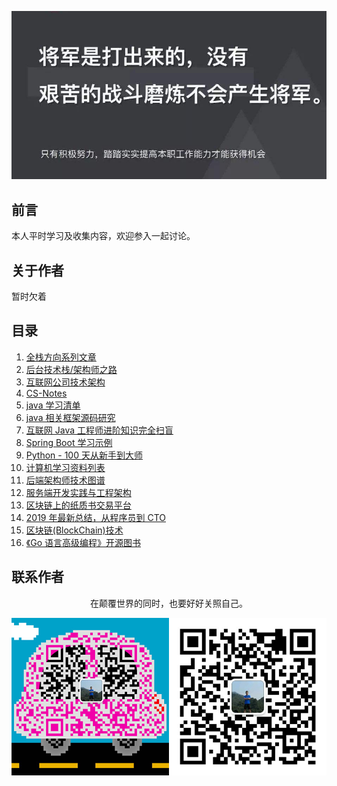 ![image](./img/timg.jpg)
<br>

## 前言

本人平时学习及收集内容，欢迎参入一起讨论。

## 关于作者

暂时欠着

## 目录

1. [全栈方向系列文章](https://github.com/pkwenda/Blog)
1. [后台技术栈/架构师之路](https://github.com/frank-lam/fullstack-tutorial)
1. [互联网公司技术架构](https://github.com/davideuler/architecture.of.internet-product)
1. [CS-Notes](https://github.com/CyC2018/CS-Notes)
1. [java 学习清单](https://github.com/crossoverJie/JCSprout)
1. [java 相关框架源码研究](https://github.com/YunaiV/Blog)
1. [互联网 Java 工程师进阶知识完全扫盲](https://github.com/doocs/advanced-java)
1. [Spring Boot 学习示例](https://github.com/ityouknow/spring-boot-examples)
1. [Python - 100 天从新手到大师](https://github.com/jackfrued/Python-100-Days)
1. [计算机学习资料列表](https://github.com/NGLSL/learning-material-list)
1. [后端架构师技术图谱](https://github.com/xingshaocheng/architect-awesome)
1. [服务端开发实践与工程架构](https://github.com/wx-chevalier/Backend-Series)
1. [区块链上的纸质书交易平台](https://github.com/b3log/chainbook)
1. [2019 年最新总结，从程序员到 CTO](https://github.com/0voice/from_coder_to_expert)
1. [区块链(BlockChain)技术](https://github.com/chaozh/awesome-blockchain-cn)
1. [《Go 语言高级编程》开源图书](https://github.com/chai2010/advanced-go-programming-book)

## 联系作者

<div align="center">
    <p>
        在颠覆世界的同时，也要好好关照自己。
    </p>
    <img src="./img/contact.png" />
</div>
